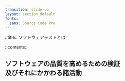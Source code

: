 ```yaml
---
transition: slide-up
layout: section_default
fonts:
  sans: Source Code Pro
---
```


::title::
ソフトウェアテストとは

::contents::

<h2 class="text-sectionTitle mt-40 leading-relaxed w-fit mx-auto">
ソフトウェアの品質を高めるための検証
<br>
及びそれにかかわる諸活動
</h2>
